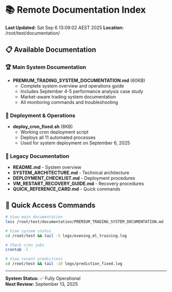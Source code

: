 # 📚 Remote Documentation Index

**Last Updated:** Sat Sep  6 13:09:02 AEST 2025
**Location:** /root/test/documentation/

## 📋 **Available Documentation**

### 🏆 **Main System Documentation**
- **PREMIUM_TRADING_SYSTEM_DOCUMENTATION.md** (60KB)
  - Complete system overview and operations guide
  - Includes September 4-5 performance analysis case study
  - Market-aware trading system documentation
  - All monitoring commands and troubleshooting

### 🔧 **Deployment & Operations**
- **deploy_cron_fixed.sh** (8KB)
  - Working cron deployment script
  - Deploys all 11 automated processes
  - Used for system deployment on September 6, 2025

### 📖 **Legacy Documentation**
- **README.md** - System overview
- **SYSTEM_ARCHITECTURE.md** - Technical architecture
- **DEPLOYMENT_CHECKLIST.md** - Deployment procedures
- **VM_RESTART_RECOVERY_GUIDE.md** - Recovery procedures
- **QUICK_REFERENCE_CARD.md** - Quick commands

## 🚀 **Quick Access Commands**

```bash
# View main documentation
less /root/test/documentation/PREMIUM_TRADING_SYSTEM_DOCUMENTATION.md

# View system status
cd /root/test && tail -5 logs/evening_ml_training.log

# Check cron jobs
crontab -l

# View recent predictions
cd /root/test && tail -10 logs/prediction_fixed.log
```

---
**System Status:** ✅ Fully Operational  
**Next Review:** September 13, 2025

